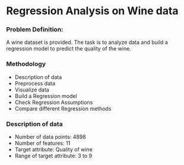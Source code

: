 # Regression Analysis on Wine data

### Problem Definition:
A wine dataset is provided. The task is to analyze data and build a regression model to predict the quality of the wine.

### Methodology
- Description of data
- Preprocess data
- Visualize data
- Build a Regression model
- Check Regression Assumptions
- Compare different Regression methods

### Description of data
- Number of data points: 4898
- Number of features: 11
- Target attribute: Quality of wine
- Range of target attribute: 3 to 9
